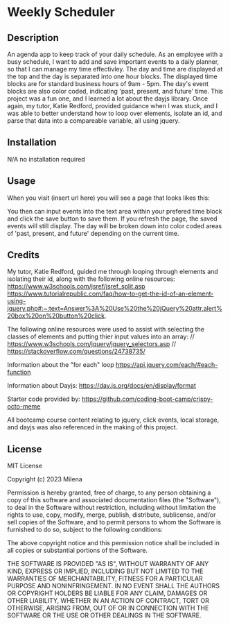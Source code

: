 # Weekly Scheduler

## Description
An agenda app to keep track of your daily schedule. As an employee with a busy schedule, I want to add and save important events to a daily planner, so that I can manage my time effectivley. The day and time are displayed at the top and the day is separated into one hour blocks. The displayed time blocks are for standard business hours of 9am - 5pm. The day's event blocks are also color coded, indicating 'past, present, and future' time. 
This project was a fun one, and I learned a lot about the dayjs library. Once again, my tutor, Katie Redford, provided guidance when I was stuck, and I was able to better understand how to loop over elements, isolate an id, and parse that data into a compareable variable, all using jquery. 

## Installation
N/A no installation required

## Usage
When you visit (insert url here) you will see a page that looks likes this:


You then can input events into the text area within your prefered time block and click the save button to save them.
If you refresh the page, the saved events will still display. The day will be broken down into color coded areas of 'past, present, and future' depending on the current time. 

## Credits
My tutor, Katie Redford, guided me through looping through elements and isolating their id, along with the following online resources:
https://www.w3schools.com/jsref/jsref_split.asp
https://www.tutorialrepublic.com/faq/how-to-get-the-id-of-an-element-using-jquery.php#:~:text=Answer%3A%20Use%20the%20jQuery%20attr,alert%20box%20on%20button%20click.

The following online resources were used to assist with selecting the classes of elements and putting thier input values into an array:
// https://www.w3schools.com/jquery/jquery_selectors.asp
  // https://stackoverflow.com/questions/24738735/

Information about the "for each" loop
https://api.jquery.com/each/#each-function

Information about Dayjs:
https://day.js.org/docs/en/display/format

Starter code provided by: https://github.com/coding-boot-camp/crispy-octo-meme

All bootcamp course content relating to jquery, click events, local storage, and dayjs was also referenced in the making of this project.

## License
MIT License

Copyright (c) 2023 Milena

Permission is hereby granted, free of charge, to any person obtaining a copy
of this software and associated documentation files (the "Software"), to deal
in the Software without restriction, including without limitation the rights
to use, copy, modify, merge, publish, distribute, sublicense, and/or sell
copies of the Software, and to permit persons to whom the Software is
furnished to do so, subject to the following conditions:

The above copyright notice and this permission notice shall be included in all
copies or substantial portions of the Software.

THE SOFTWARE IS PROVIDED "AS IS", WITHOUT WARRANTY OF ANY KIND, EXPRESS OR
IMPLIED, INCLUDING BUT NOT LIMITED TO THE WARRANTIES OF MERCHANTABILITY,
FITNESS FOR A PARTICULAR PURPOSE AND NONINFRINGEMENT. IN NO EVENT SHALL THE
AUTHORS OR COPYRIGHT HOLDERS BE LIABLE FOR ANY CLAIM, DAMAGES OR OTHER
LIABILITY, WHETHER IN AN ACTION OF CONTRACT, TORT OR OTHERWISE, ARISING FROM,
OUT OF OR IN CONNECTION WITH THE SOFTWARE OR THE USE OR OTHER DEALINGS IN THE
SOFTWARE.



